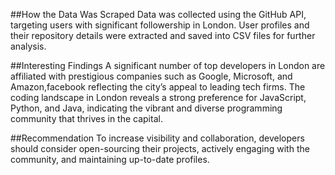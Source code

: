 ##How the Data Was Scraped
Data was collected using the GitHub API, targeting users with significant followership in London. User profiles and their repository details were extracted and saved into CSV files for further analysis.

##Interesting Findings
A significant number of top developers in London are affiliated with prestigious companies such as Google, Microsoft, and Amazon,facebook reflecting the city’s appeal to leading tech firms. The coding landscape in London reveals a strong preference for JavaScript, Python, and Java, indicating the vibrant and diverse programming community that thrives in the capital.

##Recommendation
To increase visibility and collaboration, developers should consider open-sourcing their projects, actively engaging with the community, and maintaining up-to-date profiles.
